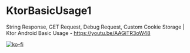 # KtorBasicUsage1
String Response, GET Request, Debug Request, Custom Cookie Storage | Ktor Android Basic Usage - https://youtu.be/AAGiTR3oW48

[![ko-fi](https://ko-fi.com/img/githubbutton_sm.svg)](https://ko-fi.com/N4N1H8OH4)

